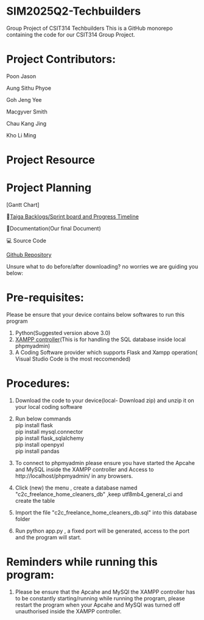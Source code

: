 # SIM2025Q2-Techbuilders
Group Project of CSIT314 Techbuilders
This is a GitHub monorepo containing the code for our CSIT314 Group Project.


# Project Contributors:
Poon Jason


Aung Sithu Phyoe

Goh Jeng Yee

Macgyver Smith

Chau Kang Jing

Kho Li Ming

# Project Resource


# Project Planning
[Gantt Chart]


📌[Taiga Backlogs/Sprint board and Progress Timeline](https://tree.taiga.io/project/pj0327-sim2025q2-techbuilders/timeline)

📝Documentation(Our final Document)




💻 Source Code

[Github Repository](https://github.com/jajhg/CSIT314---Techbuilders-T05-.git)


Unsure what to do before/after downloading? no worries we are guiding you below:

# Pre-requisites:

Please be ensure that your device contains below softwares to run this program 
1. Python(Suggested version above 3.0)
2. [XAMPP controller](https://www.apachefriends.org/download.html)(This is for handling the SQL database inside local phpmyadmin)
3. A Coding Software provider which supports Flask and Xampp operation( Visual Studio Code is the most reccomended)


# Procedures:

1. Download the code to your device(local- Download zip) and unzip it on your local coding software
2. Run below commands 
<br>pip install flask
<br>pip install mysql.connector
<br>pip install flask_sqlalchemy
<br>pip install openpyxl
<br>pip install pandas

3. To connect to phpmyadmin please ensure you have started the Apcahe and MySQL inside the XAMPP controller and Access to http://localhost/phpmyadmin/ in any browsers. 

4. Click (new) the menu , create a database named "c2c_freelance_home_cleaners_db" ,keep utf8mb4_general_ci	and create the table 

5. Import the file "c2c_freelance_home_cleaners_db.sql" into this database folder


6. Run python app.py , a fixed port will be generated, access to the port and the program will start.

# Reminders while running this program:
1. Please be ensure that the Apcahe and MySQl the XAMPP controller has to be constantly starting/running while running the program, please restart the program when your Apcahe and MySQl was turned off unauthorised inside the XAMPP controller.